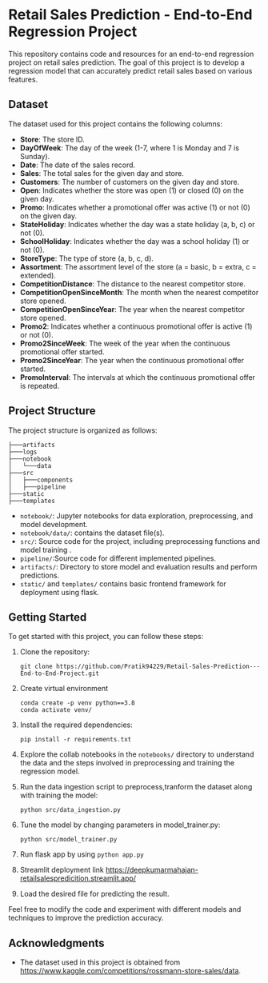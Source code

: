 
# Retail Sales Prediction - End-to-End Regression Project

This repository contains code and resources for an end-to-end regression project on retail sales prediction. The goal of this project is to develop a regression model that can accurately predict retail sales based on various features.

## Dataset

The dataset used for this project contains the following columns:

- **Store**: The store ID.
- **DayOfWeek**: The day of the week (1-7, where 1 is Monday and 7 is Sunday).
- **Date**: The date of the sales record.
- **Sales**: The total sales for the given day and store.
- **Customers**: The number of customers on the given day and store.
- **Open**: Indicates whether the store was open (1) or closed (0) on the given day.
- **Promo**: Indicates whether a promotional offer was active (1) or not (0) on the given day.
- **StateHoliday**: Indicates whether the day was a state holiday (a, b, c) or not (0).
- **SchoolHoliday**: Indicates whether the day was a school holiday (1) or not (0).
- **StoreType**: The type of store (a, b, c, d).
- **Assortment**: The assortment level of the store (a = basic, b = extra, c = extended).
- **CompetitionDistance**: The distance to the nearest competitor store.
- **CompetitionOpenSinceMonth**: The month when the nearest competitor store opened.
- **CompetitionOpenSinceYear**: The year when the nearest competitor store opened.
- **Promo2**: Indicates whether a continuous promotional offer is active (1) or not (0).
- **Promo2SinceWeek**: The week of the year when the continuous promotional offer started.
- **Promo2SinceYear**: The year when the continuous promotional offer started.
- **PromoInterval**: The intervals at which the continuous promotional offer is repeated.

## Project Structure

The project structure is organized as follows:
```
├───artifacts
├───logs
├───notebook
│   └───data
├───src
│   ├───components
│   ├───pipeline
├───static
├───templates
```


- `notebook/`: Jupyter notebooks for data exploration, preprocessing, and model development.
- `notebook/data/`: contains the dataset file(s).
- `src/`: Source code for the project, including preprocessing functions and model training .
- `pipeline/`:Source code for different implemented pipelines.
- `artifacts/`: Directory to store model and evaluation results and perform predictions.
- `static/` and `templates/` contains basic frontend framework for deployment using flask.


## Getting Started

To get started with this project, you can follow these steps:

1. Clone the repository:

   ```
   git clone https://github.com/Pratik94229/Retail-Sales-Prediction---End-to-End-Project.git
   ```
2. Create virtual environment
   ```
   conda create -p venv python==3.8
   conda activate venv/
   ```

3. Install the required dependencies:

   ```
   pip install -r requirements.txt
   ```

4. Explore the collab notebooks in the `notebooks/` directory to understand the data and the steps involved in preprocessing and training the regression model.

5. Run the data ingestion script to preprocess,tranform the dataset along with training the model:

   ```
   python src/data_ingestion.py
   ```



6. Tune the model by changing parameters in model_trainer.py:

   ```
   python src/model_trainer.py
   ```

7. Run flask app by using 
`python app.py`


8. Streamlit deployment link https://deepkumarmahajan-retailsalespredicition.streamlit.app/

9. Load the desired file for predicting the result.

Feel free to modify the code and experiment with different models and techniques to improve the prediction accuracy.
## Acknowledgments

- The dataset used in this project is obtained from https://www.kaggle.com/competitions/rossmann-store-sales/data.


